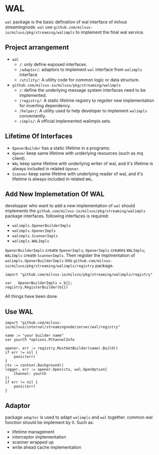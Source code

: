# WAL

`wal` package is the basic defination of wal interface of milvus streamingnode.
`wal` use `github.com/milvus-io/milvus/pkg/streaming/walimpls` to implement the final wal service.

## Project arrangement

- `wal`
    - `/`: only define exposed interfaces.
    - `/adaptor/`: adaptors to implement `wal` interface from `walimpls` interface
    - `/utility/`: A utility code for common logic or data structure.
- `github.com/milvus-io/milvus/pkg/streaming/walimpls`
    - `/`: define the underlying message system interfaces need to be implemented.
    - `/registry/`: A static lifetime registry to regsiter new implementation for inverting dependency.
    - `/helper/`: A utility used to help developer to implement `walimpls` conveniently.
    - `/impls/`: A official implemented walimpls sets.

## Lifetime Of Interfaces

- `OpenerBuilder` has a static lifetime in a programs:
- `Opener` keep same lifetime with underlying resources (such as mq client).
- `WAL` keep same lifetime with underlying writer of wal, and it's lifetime is always included in related `Opener`.
- `Scanner` keep same lifetime with underlying reader of wal, and it's lifetime is always included in related `WAL`.

## Add New Implemetation Of WAL

developper who want to add a new implementation of `wal` should implements the `github.com/milvus-io/milvus/pkg/streaming/walimpls` package interfaces. following interfaces is required:

- `walimpls.OpenerBuilderImpls`
- `walimpls.OpenerImpls`
- `walimpls.ScannerImpls`
- `walimpls.WALImpls`

`OpenerBuilderImpls` create `OpenerImpls`; `OpenerImpls` creates `WALImpls`; `WALImpls` create `ScannerImpls`. 
Then register the implmentation of `walimpls.OpenerBuilderImpls` into `github.com/milvus-io/milvus/pkg/streaming/walimpls/registry` package.

```
import "github.com/milvus-io/milvus/pkg/streaming/walimpls/registry"

var _ OpenerBuilderImpls = b{};
registry.RegisterBuilder(b{})
```

All things have been done.

## Use WAL

```
import "github.com/milvus-io/milvus/internal/streamingnode/server/wal/registry"

name := "your builder name"
var yourCh *options.PChannelInfo

opener, err := registry.MustGetBuilder(name).Build()
if err != nil {
    panic(err)
}
ctx := context.Background()
logger, err := opener.Open(ctx, wal.OpenOption{
    Channel: yourCh  
})
if err != nil {
    panic(err)
}
```
## Adaptor

package `adaptor` is used to adapt `walimpls` and `wal` together.
common wal function should be implement by it. Such as:

- lifetime management
- interceptor implementation
- scanner wrapped up
- write ahead cache implementation
